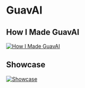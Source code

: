 # GuavAI

## How I Made GuavAI
[![How I Made GuavAI](https://img.youtube.com/vi/iET1GZc9CMI/0.jpg)](https://www.youtube.com/watch?v=iET1GZc9CMI)

## Showcase
[![Showcase](https://img.youtube.com/vi/b3Pv-Vq406E/0.jpg)](https://www.youtube.com/watch?v=b3Pv-Vq406E)
